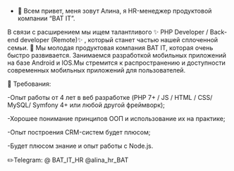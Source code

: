 - 👋 Всем привет, меня зовут Алина, я HR-менеджер продуктовой компании “BAT IT”.

В связи с расширением мы ищем талантливого ✨ PHP Developer / Back-end developer (Remote)✨ , который станет частью нашей сплоченной семьи. 
📗 Мы молодая продуктовая компания BAT IT, которая очень быстро развивается. Занимаемся разработкой мобильных приложений на базе Android и IOS.Мы стремится к распространению и доступности современных мобильных
приложений для пользователей.

🔹 Требования:

-Опыт работы от 4 лет в веб разработке (PHP 7+ / JS / HTML / CSS/ MySQL/ Symfony 4+ или любой другой фреймворк);

-Хорошее понимание принципов ООП и использование их на практике;

-Опыт построения CRM-систем будет плюсом;

-Будет плюсом знание и опыт работы с Node.js.

✏️Telegram: @ BAT_IT_HR
@alina_hr_BAT

